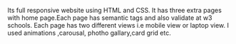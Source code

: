 Its full responsive website using HTML and CSS.
It has  three extra pages with home page.Each page has semantic tags and also validate  at w3 schools.
Each page has two different views i.e mobile view or laptop view.
I used animations ,carousal, photho gallary,card grid etc.
